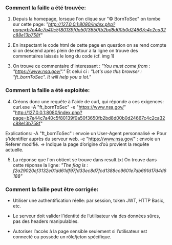 ### Comment la faille a été trouvée:

1. Depuis la homepage, lorsque l'on clique sur "© BornToSec" on tombe sur cette page:
*"http://127.0.0.1:8080/index.php?page=b7e44c7a40c5f80139f0a50f3650fb2bd8d00b0d24667c4c2ca32c88e13b758f"*

2. En inspectant le code html de cette page en question on se rend compte si on descend après plein de retour à la ligne on trouve des commentaires laissés le long du code (cf. img 1)

3. On trouve ce commentaire d'interessant : *"You must come from : "https://www.nsa.gov/"."*
Et celui ci : *"Let's use this browser : "ft_bornToSec". It will help you a lot."*


### Comment la faille a été exploitée:

4. Créons donc une requête à l'aide de curl, qui réponde a ces exigences:
curl.exe -A "ft_bornToSec" -e "https://www.nsa.gov/" "http://127.0.0.1:8080/index.php?page=b7e44c7a40c5f80139f0a50f3650fb2bd8d00b0d24667c4c2ca32c88e13b758f"

Explications: 
-A "ft_bornToSec" : envoie un User-Agent personnalisé => Pour s'identifier auprès du serveur web.
-e "https://www.nsa.gov/" : envoie un Referer modifié. => Indique la page d’origine d’où provient la requête actuelle.

5. La réponse que l'on obtient se trouve dans result.txt
On trouve dans cette réponse la ligne:
*"The flag is : f2a29020ef3132e01dd61df97fd33ec8d7fcd1388cc9601e7db691d17d4d6188"*

### Comment la faille peut être corrigée:

- Utiliser une authentification réelle: par session, token JWT, HTTP Basic, etc.

- Le serveur doit valider l’identité de l’utilisateur via des données sûres, pas des headers manipulables.

- Autoriser l’accès à la page sensible seulement si l’utilisateur est connecté ou possède un rôle/jeton spécifique.